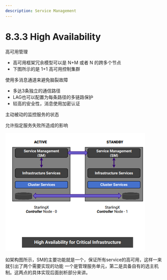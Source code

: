 ```yaml
---
description: Service Management
---
```


# 8.3.3 High Availability

高可用管理

* 高可用框架冗余模型可以是 N+M 或者 N 的跨多个节点
* 下图所示的是 1+1 高可用控制集群

使用多消息通道来避免脑裂故障

* 多达3条独立的通信路径
* LAG也可以配置为每条路径的多链路保护
* 较高的安全性，消息使用加密认证

主动被动的监控服务的状态

允许指定服务失败所造成的影响

![Service Manager&#x67B6;&#x6784;&#x56FE;](../../.gitbook/assets/image%20%282%29.png)

如架构图所示，SM的主要功能就是一个，保证所有service的高可用，这样一来就引出了两个需要实现的功能 一个是管理服务单元，第二是具备自有的选主机制。这两点的具体实现后面剖析部分来讲。



